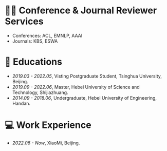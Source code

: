 # 🧑‍🏫 Conference & Journal Reviewer Services
- Conferences: ACL, EMNLP, AAAI
- Journals: KBS, ESWA

# 📖 Educations
- *2019.03 - 2022.05*, Visting Postgraduate Student, Tsinghua University, Beijing.
- *2019.09 - 2022.06*, Master, Hebei University of Science and Technology, Shijiazhuang.
- *2014.09 - 2018.06*, Undergraduate, Hebei University of Engineering, Handan.

# 💻 Work Experience
- *2022.06 - Now*, XiaoMi, Beijing.

<div style="width: 600px; margin: 0 auto;">
<script type="text/javascript" id="mapmyvisitors" src="//mapmyvisitors.com/map.js?d=3WnEtZxomvE-3XMA7bEQ8ZI8xkcQQvF0bGj1HflLAcc&cl=ffffff&w=a"></script>
</div>
